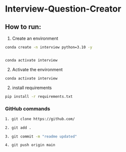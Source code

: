 # Interview-Question-Creator

## How to run:

1. Create an environment

```bash
conda create -n interview python=3.10 -y


conda activate interview

```

2. Activate the environment

```bash
conda activate interview
```

2. install requirements

```bash
pip install -r requirements.txt
```

### GitHub commands

```bash
1. git clone https://github.com/

2. git add .

3. git commit -m "readme updated"

4. git push origin main

```
